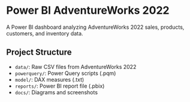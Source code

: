 # Power BI AdventureWorks 2022
A Power BI dashboard analyzing AdventureWorks 2022 sales, products, customers, and inventory data.

## Project Structure
- `data/`: Raw CSV files from AdventureWorks 2022
- `powerquery/`: Power Query scripts (.pqm)
- `model/`: DAX measures (.txt)
- `reports/`: Power BI report file (.pbix)
- `docs/`: Diagrams and screenshots
